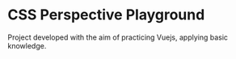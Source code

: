 # CSS Perspective Playground

Project developed with the aim of practicing Vuejs, applying basic knowledge.
